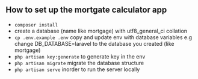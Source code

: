 
## How to set up the mortgate calculator app

- `composer install`
- create a database (name like mortgage) with utf8_general_ci collation
- `cp .env.example .env` copy and update env with database variables e.g change DB_DATABASE=laravel to the database you created (like mortgage)
- `php artisan key:generate` to generate key in the env
- `php artisan migrate` migrate the database structure
- `php artisan serve` inorder to run the server locally
